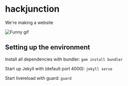 # hackjunction


We're making a website


![Funny gif](http://tclhost.com/kl4hqj8.gif)

## Setting up the environment

Install all dependencies with bundler:
`gem install bundler`

Start up Jekyll with (default port 4000):
`jekyll serve`

Start livereload with guard:
`guard`